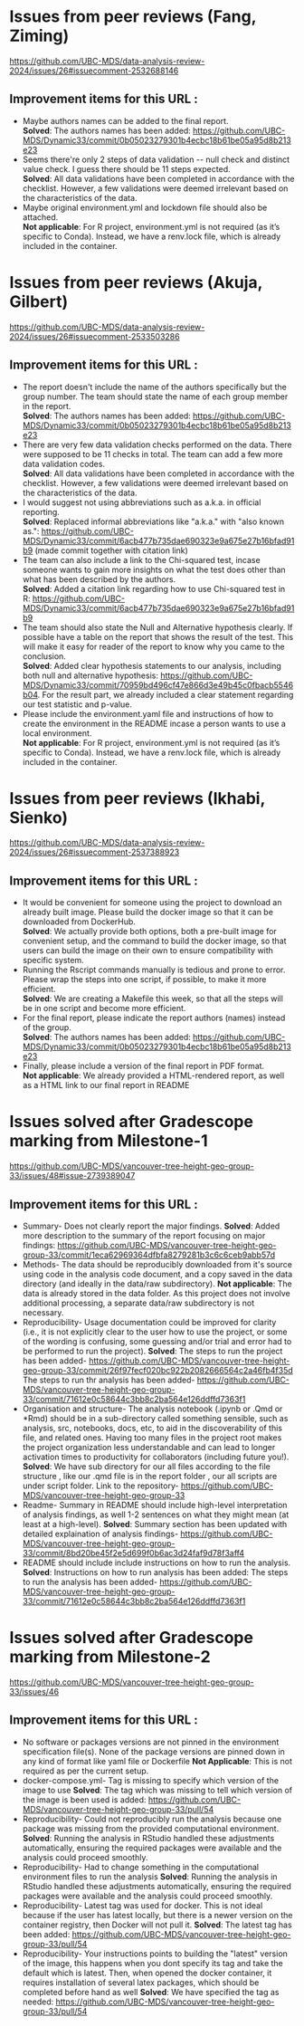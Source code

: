# Issues from peer reviews (Fang, Ziming)
https://github.com/UBC-MDS/data-analysis-review-2024/issues/26#issuecomment-2532688146

## Improvement items for this URL :
- Maybe authors names can be added to the final report.  
   **Solved**: The authors names has been added: https://github.com/UBC-MDS/Dynamic33/commit/0b05023279301b4ecbc18b61be05a95d8b213e23
- Seems there're only 2 steps of data validation -- null check and distinct value check. I guess there should be 11 steps expected.  
   **Solved**: All data validations have been completed in accordance with the checklist. However, a few validations were deemed irrelevant based on the characteristics of the data.
- Maybe original environment.yml and lockdown file should also be attached.  
   **Not applicable**: For R project, environment.yml is not required (as it’s specific to Conda). Instead, we have a renv.lock file, which is already included in the container.

# Issues from peer reviews (Akuja, Gilbert)
https://github.com/UBC-MDS/data-analysis-review-2024/issues/26#issuecomment-2533503286

## Improvement items for this URL :
- The report doesn't include the name of the authors specifically but the group number. The team should state the name of each group member in the report.  
   **Solved**: The authors names has been added: https://github.com/UBC-MDS/Dynamic33/commit/0b05023279301b4ecbc18b61be05a95d8b213e23
- There are very few data validation checks performed on the data. There were supposed to be 11 checks in total. The team can add a few more data validation codes.  
   **Solved**: All data validations have been completed in accordance with the checklist. However, a few validations were deemed irrelevant based on the characteristics of the data.
- I would suggest not using abbreviations such as a.k.a. in official reporting.  
   **Solved**: Replaced informal abbreviations like "a.k.a." with "also known as.": https://github.com/UBC-MDS/Dynamic33/commit/6acb477b735dae690323e9a675e27b16bfad91b9 (made commit together with citation link)
- The team can also include a link to the Chi-squared test, incase someone wants to gain more insights on what the test does other than what has been described by the authors.  
   **Solved**: Added a citation link regarding how to use Chi-squared test in R: https://github.com/UBC-MDS/Dynamic33/commit/6acb477b735dae690323e9a675e27b16bfad91b9
- The team should also state the Null and Alternative hypothesis clearly. If possible have a table on the report that shows the result of the test. This will make it easy for reader of the report to know why you came to the conclusion.  
   **Solved**: Added clear hypothesis statements to our analysis, including both null and alternative hypothesis: https://github.com/UBC-MDS/Dynamic33/commit/70959bd496cf47e866d3e49b45c0fbacb5546b04. For the result part, we already included a clear statement regarding our test statistic and p-value.
- Please include the environment.yaml file and instructions of how to create the environment in the README incase a person wants to use a local environment.  
   **Not applicable**: For R project, environment.yml is not required (as it’s specific to Conda). Instead, we have a renv.lock file, which is already included in the container.

# Issues from peer reviews (Ikhabi, Sienko)
https://github.com/UBC-MDS/data-analysis-review-2024/issues/26#issuecomment-2537388923

## Improvement items for this URL :
- It would be convenient for someone using the project to download an already built image. Please build the docker image so that it can be downloaded from DockerHub.  
   **Solved**: We actually provide both options, both a pre-built image for convenient setup, and the command to build the docker image, so that users can build the image on their own to ensure compatibility with specific system. 
- Running the Rscript commands manually is tedious and prone to error. Please wrap the steps into one script, if possible, to make it more efficient.  
   **Solved**: We are creating a Makefile this week, so that all the steps will be in one script and become more efficient.
- For the final report, please indicate the report authors (names) instead of the group.  
   **Solved**: The authors names has been added: https://github.com/UBC-MDS/Dynamic33/commit/0b05023279301b4ecbc18b61be05a95d8b213e23
- Finally, please include a version of the final report in PDF format.  
   **Not applicable**: We already provided a HTML-rendered report, as well as a HTML link to our final report in README

# Issues solved after Gradescope marking from  Milestone-1 
https://github.com/UBC-MDS/vancouver-tree-height-geo-group-33/issues/48#issue-2739389047

## Improvement items for this URL :
- Summary- Does not clearly report the major findings.
   **Solved**: Added more description to the summary of the report focusing on major findings: https://github.com/UBC-MDS/vancouver-tree-height-geo-group-33/commit/1eca62969364dfbfa8279281b3c6c6ceb9abb57d
-  Methods- The data should be reproducibly downloaded from it's source using code in the analysis code document, and a copy saved in the data directory (and ideally in the data/raw subdirectory).
   **Not applicable**: The data is already stored in the data folder. As this project does not involve additional processing, a separate data/raw subdirectory is not necessary.
- Reproducibility- Usage documentation could be improved for clarity (i.e., it is not explicitly clear to the user how to use the project, or some of the wording is confusing, some guessing and/or trial and error had to be performed to run the project).
   **Solved**: The steps to run the project has been added- https://github.com/UBC-MDS/vancouver-tree-height-geo-group-33/commit/26f97fecf020bc922b2082666564c2a46fb4f35d 
               The steps to run thr analysis has been added- https://github.com/UBC-MDS/vancouver-tree-height-geo-group-33/commit/71612e0c58644c3bb8c2ba564e126ddffd7363f1
- Organisation and structure- The analysis notebook (.ipynb or .Qmd or *Rmd) should be in a sub-directory called something sensible, such as analysis, src, notebooks, docs, etc, to aid in the discoverability of this file, and related ones. Having too many files in the project root makes the project organization less understandable and can lead to longer activation times to productivity for collaborators (including future you!).
   **Solved**: We have sub directory for our all files according to the file structure , like our .qmd file is in the report folder , our all scripts are under script folder. Link to the repository- https://github.com/UBC-MDS/vancouver-tree-height-geo-group-33 
- Readme- Summary in README should include high-level interpretation of analysis findings, as well 1-2 sentences on what they might mean (at least at a high-level).
   **Solved**: Summary section has been updated with detailed explaination of analysis findings- https://github.com/UBC-MDS/vancouver-tree-height-geo-group-33/commit/8bd20be45f2e5d699f0b6ac3d24faf9d78f3aff4
- README should include include instructions on how to run the analysis.
   **Solved**: Instructions on how to run analysis has been added: The steps to run the analysis has been added- https://github.com/UBC-MDS/vancouver-tree-height-geo-group-33/commit/71612e0c58644c3bb8c2ba564e126ddffd7363f1

# Issues solved after Gradescope marking from Milestone-2 
https://github.com/UBC-MDS/vancouver-tree-height-geo-group-33/issues/46

## Improvement items for this URL :
- No software or packages versions are not pinned in the environment specification file(s). None of the package versions are pinned down in any kind of format like yaml file or Dockerfile
   **Not Applicable**: This is not required as per the current setup.
- docker-compose.yml- Tag is missing to specify which version of the image to use
   **Solved**: The tag which was missing to tell which version of the image is been used is added: https://github.com/UBC-MDS/vancouver-tree-height-geo-group-33/pull/54
- Reproducibility- Could not reproducibly run the analysis because one package was missing from the provided computational environment.
   **Solved**: Running the analysis in RStudio handled these adjustments automatically, ensuring the required packages were available and the analysis could proceed smoothly.
- Reproducibility- Had to change something in the computational environment files to run the analysis
   **Solved**: Running the analysis in RStudio handled these adjustments automatically, ensuring the required packages were available and the analysis could proceed smoothly.
- Reproducibility- Latest tag was used for docker. This is not ideal because if the user has latest locally, but there is a newer version on the container registry, then Docker will not pull it.
   **Solved**: The latest tag has been added: https://github.com/UBC-MDS/vancouver-tree-height-geo-group-33/pull/54
- Reproducibility- Your instructions points to building the "latest" version of the image, this happens when you dont specify its tag and take the default which is latest. Then, when opened the docker container, it requires installation of several latex packages, which should be completed before hand as well
   **Solved**: We have specified the tag as needed: https://github.com/UBC-MDS/vancouver-tree-height-geo-group-33/pull/54
